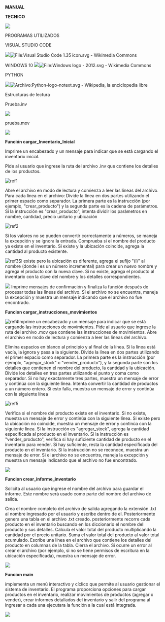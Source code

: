 ﻿










**MANUAL** 

**TECNICO**


![](Aspose.Words.adde0b31-c594-467d-af44-a33747c21056.001.png)


















PROGRAMAS UTILIZADOS

VISUAL STUDIO CODE

![](Aspose.Words.adde0b31-c594-467d-af44-a33747c21056.002.png)![File:Visual Studio Code 1.35 icon.svg - Wikimedia Commons](Aspose.Words.adde0b31-c594-467d-af44-a33747c21056.003.png)

WINDOWS 10
![](Aspose.Words.adde0b31-c594-467d-af44-a33747c21056.004.png)![File:Windows logo - 2012.svg - Wikimedia Commons](Aspose.Words.adde0b31-c594-467d-af44-a33747c21056.005.png)





PYTHON

![](Aspose.Words.adde0b31-c594-467d-af44-a33747c21056.006.png)![Archivo:Python-logo-notext.svg - Wikipedia, la enciclopedia libre](Aspose.Words.adde0b31-c594-467d-af44-a33747c21056.007.png)







Estructuras de lectura

Prueba.inv

![](Aspose.Words.adde0b31-c594-467d-af44-a33747c21056.008.png)

prueba.mov

![](Aspose.Words.adde0b31-c594-467d-af44-a33747c21056.009.png)

**Función cargar\_Inventario\_Inicial**

Imprime un encabezado y un mensaje para indicar que se está cargando el inventario inicial.

Pide al usuario que ingrese la ruta del archivo .inv que contiene los detalles de los productos.

![ref1]

Abre el archivo en modo de lectura y comienza a leer las líneas del archivo. Para cada línea en el archivo: Divide la línea en dos partes utilizando el primer espacio como separador. La primera parte es la instrucción (por ejemplo, "crear\_producto") y la segunda parte es la cadena de parámetros. Si la instrucción es "crear\_producto", intenta dividir los parámetros en nombre, cantidad, precio unitario y ubicación

![ref2]

Si los valores no se pueden convertir correctamente a números, se maneja la excepción y se ignora la entrada. Comprueba si el nombre del producto ya existe en el inventario. Si existe y la ubicación coincide, agrega la cantidad al producto existente.

![ref3]Si existe pero la ubicación es diferente, agrega el sufijo "(i)" al nombre (donde i es un número incremental) para crear un nuevo nombre y agrega el producto con la nueva clave. Si no existe, agrega el producto al inventario con la clave del nombre y los detalles correspondientes.



![](Aspose.Words.adde0b31-c594-467d-af44-a33747c21056.013.png)
Imprime mensajes de confirmación y finaliza la función después de procesar todas las líneas del archivo. Si el archivo no se encuentra, maneja la excepción y muestra un mensaje indicando que el archivo no fue encontrado.

**Funcion cargar\_instrucciones\_movimientos**

![ref4]Imprime un encabezado y un mensaje para indicar que se está cargando las instrucciones de movimientos. Pide al usuario que ingrese la ruta del archivo .mov que contiene las instrucciones de movimientos. Abre el archivo en modo de lectura y comienza a leer las líneas del archivo.

Elimina espacios en blanco al principio y al final de la línea. Si la línea está vacía, la ignora y pasa a la siguiente. Divide la línea en dos partes utilizando el primer espacio como separador. La primera parte es la instrucción (por ejemplo, "agregar\_stock" o "vender\_producto"), y la segunda parte son los detalles que contienen el nombre del producto, la cantidad y la ubicación. Divide los detalles en tres partes utilizando el punto y coma como separador. Si no hay exactamente tres partes, muestra un mensaje de error y continúa con la siguiente línea. Intenta convertir la cantidad de productos a un número entero. Si esto falla, muestra un mensaje de error y continúa con la siguiente línea

![ref5]

Verifica si el nombre del producto existe en el inventario. Si no existe, muestra un mensaje de error y continúa con la siguiente línea. Si existe pero la ubicación no coincide, muestra un mensaje de error y continúa con la siguiente línea. Si la instrucción es "agregar\_stock", agrega la cantidad especificada al producto en el inventario. Si la instrucción es "vender\_producto", verifica si hay suficiente cantidad de producto en el inventario para vender. Si hay suficiente, resta la cantidad especificada del producto en el inventario. Si la instrucción no se reconoce, muestra un mensaje de error. Si el archivo no se encuentra, maneja la excepción y muestra un mensaje indicando que el archivo no fue encontrado.

![](Aspose.Words.adde0b31-c594-467d-af44-a33747c21056.016.png)


**Funcion crear\_informe\_inventario**

Solicita al usuario que ingrese el nombre del archivo para guardar el informe. Este nombre será usado como parte del nombre del archivo de salida. 

Crea el nombre completo del archivo de salida agregando la extensión .txt al nombre ingresado por el usuario y escribe dentro de el. Posteriormente genera una tabla en el archivo .txt creado. posteriormente recorre cada producto en el inventario buscando en los diccionario el nombre del producto y sus detalles. Calcula el valor total del producto multiplicando la cantidad por el precio unitario. Suma el valor total del producto al valor total acumulado. Escribe una línea en el archivo que contiene los detalles del producto en columnas de la tabla. Cierra el archivo. Si ocurre un error al crear el archivo (por ejemplo, si no se tiene permisos de escritura en la ubicación especificada), muestra un mensaje de error.

![](Aspose.Words.adde0b31-c594-467d-af44-a33747c21056.017.png)







**Funcion main**

implementa un menú interactivo y cíclico que permite al usuario gestionar el sistema de inventario. El programa proporciona opciones para cargar productos en el inventario, realizar movimientos de productos (agregar o vender), crear informes detallados del inventario y salir del programa al ingresar a cada una ejecutara la función a la cual está integrada.

![](Aspose.Words.adde0b31-c594-467d-af44-a33747c21056.018.png)


[ref1]: Aspose.Words.adde0b31-c594-467d-af44-a33747c21056.010.png
[ref2]: Aspose.Words.adde0b31-c594-467d-af44-a33747c21056.011.png
[ref3]: Aspose.Words.adde0b31-c594-467d-af44-a33747c21056.012.png
[ref4]: Aspose.Words.adde0b31-c594-467d-af44-a33747c21056.014.png
[ref5]: Aspose.Words.adde0b31-c594-467d-af44-a33747c21056.015.png
